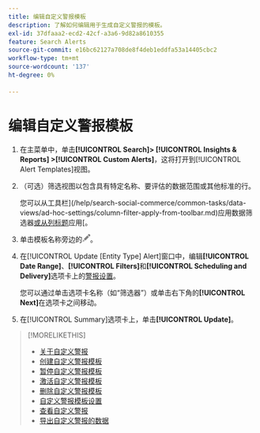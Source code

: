 ```yaml
---
title: 编辑自定义警报模板
description: 了解如何编辑用于生成自定义警报的模板。
exl-id: 37dfaaa2-ecd2-42cf-a3a6-9d82a8610355
feature: Search Alerts
source-git-commit: e16bc62127a708de8f4deb1eddfa53a14405cbc2
workflow-type: tm+mt
source-wordcount: '137'
ht-degree: 0%

---
```


# 编辑自定义警报模板

1. 在主菜单中，单击&#x200B;**[!UICONTROL Search]> [!UICONTROL Insights & Reports] >[!UICONTROL Custom Alerts]**，这将打开到[!UICONTROL Alert Templates]视图。

1. （可选）筛选视图以包含具有特定名称、要评估的数据范围或其他标准的行。

   您可以从工具栏](/help/search-social-commerce/common-tasks/data-views/ad-hoc-settings/column-filter-apply-from-toolbar.md)应用数据筛选器[或从列标题](/help/search-social-commerce/common-tasks/data-views/ad-hoc-settings/column-filter-apply-from-column-heading.md)应用[。

1. 单击模板名称旁边的![编辑](/help/search-social-commerce/assets/edit.png "编辑")。

1. 在[!UICONTROL Update \[Entity Type\] Alert]窗口中，编辑&#x200B;**[!UICONTROL Date Range]**、**[!UICONTROL Filters]**&#x200B;和&#x200B;**[!UICONTROL Scheduling and Delivery]**&#x200B;选项卡上的[警报设置](alert-template-settings.md)。

   您可以通过单击选项卡名称（如“筛选器”）或单击右下角的&#x200B;**[!UICONTROL Next]**&#x200B;在选项卡之间移动。

1. 在[!UICONTROL Summary]选项卡上，单击&#x200B;**[!UICONTROL Update]**。

>[!MORELIKETHIS]
>
>* [关于自定义警报](alert-about.md)
>* [创建自定义警报模板](alert-template-create.md)
>* [暂停自定义警报模板](alert-template-pause.md)
>* [激活自定义警报模板](alert-template-activate.md)
>* [删除自定义警报模板](alert-template-delete.md)
>* [自定义警报模板设置](alert-template-settings.md)
>* [查看自定义警报](alert-view.md)
>* [导出自定义警报的数据](alert-export-data.md)
